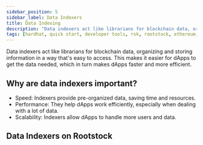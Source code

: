 ```yaml
---
sidebar_position: 5
sidebar_label: Data Indexers
title: Data Indexing
description: "Data indexers act like librarians for blockchain data, organizing and storing information in a way that's easy to access. This makes it easier for dApps to get the data needed, which in turn makes dApps faster and more efficient. Explore data indexers on Rootstock." 
tags: [hardhat, quick start, developer tools, rsk, rootstock, ethereum, dApps, smart contracts]
---
```


Data indexers act like librarians for blockchain data, organizing and storing information in a way that's easy to access. This makes it easier for dApps to get the data needed, which in turn makes dApps faster and more efficient.

## Why are data indexers important?

* Speed: Indexers provide pre-organized data, saving time and resources.
* Performance: They help dApps work efficiently, especially when dealing with a lot of data.
* Scalability: Indexers allow dApps to handle more users and data.

## Data Indexers on Rootstock

<CardsGrid>
  <CardsGridItem
    title="TheGraph"
    subtitle="data indexers"
    color="green"
    description="Getting historical data on smart contracts can be challenging when building dApps."
    linkHref="/dev-tools/data/thegraph/"
    linkTitle="Get Started"
  />
  <CardsGridItem
    title="Envio"
    subtitle="data indexers"
    color="green"
    description="Envio is a feature-rich indexing solution that provides developers with a seamless and efficient way to index and aggregate real-time or historical blockchain data for Rootstock, and **other EVM chains**."
    linkHref="/dev-tools/data/envio/"
    linkTitle="Get Started"
  />
   <CardsGridItem
    title="Covalent"
    subtitle="data indexers"
    color="green"
    description="Covalent provides the industry-leading Unified API bringing visibility to billions of Web3 data points. Developers use Covalent to build exciting multi-chain applications like crypto wallets, NFT galleries, and investor dashboard tools utilizing data from 100+ blockchains including Rootstock."
    linkHref="/dev-tools/data/covalent/"
    linkTitle="Get Started"
  />
  <CardsGridItem
    title="Goldsky"
    subtitle="data indexers"
    color="green"
    description="Goldsky is a data indexer that offers high-performance subgraph hosting and realtime data on Rootstock."
    linkHref="/dev-tools/data/goldsky/"
    linkTitle="Get Started"
  />
</CardsGrid>

